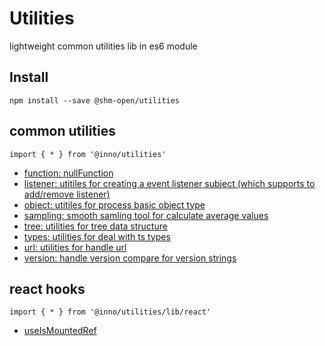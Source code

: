 # Utilities

lightweight common utilities lib in es6 module

## Install

`npm install --save @shm-open/utilities`

## common utilities

`import { * } from '@inno/utilities'`

-   [function: nullFunction](src/function.ts)
-   [listener: utitiles for creating a event listener subject (which supports to add/remove listener)](src/listener.ts)
-   [object: utitiles for process basic object type](src/object.ts)
-   [sampling: smooth samling tool for calculate average values](src/sampling.ts)
-   [tree: utilities for tree data structure](src/tree.ts)
-   [types: utilities for deal with ts types](src/types.ts)
-   [url: utilities for handle url](src/url.ts)
-   [version: handle version compare for version strings](src/version.ts)

## react hooks

`import { * } from '@inno/utilities/lib/react'`

-   [useIsMountedRef](src/react/mounted)
